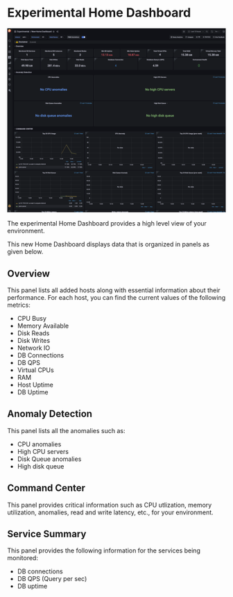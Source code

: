 # Experimental Home Dashboard

![!image](../../_images/PMM_Home_Dashboard_Experimental.png)


The experimental Home Dashboard provides a high level view of your environment.

This new Home Dashboard displays data that is organized in panels as given below.


## Overview

This panel lists all added hosts along with essential information about their performance. For each host, you can find the current values of the following metrics:

* CPU Busy
* Memory Available
* Disk Reads
* Disk Writes
* Network IO
* DB Connections
* DB QPS
* Virtual CPUs
* RAM
* Host Uptime
* DB Uptime

## Anomaly Detection

This panel lists all the anomalies such as:

* CPU anomalies
* High CPU servers
* Disk Queue anomalies
* High disk queue

## Command Center

This panel provides critical information such as CPU utlization, memory utilization, anomalies, read and write latency, etc., for your environment.

## Service Summary

This panel provides the following information for the services being monitored:

* DB connections
* DB QPS (Query per sec)
* DB uptime










